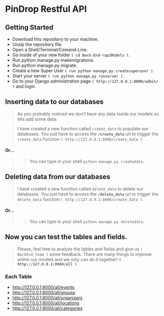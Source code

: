 # PinDrop Restful API

## Getting Started

- Download this repository to your machine.
- Unzip the repository file.
- Open a Shell/Terminal/Comand-Line.
- Go inside of your new folder `( cd Back-End-rapiModels )`.
- Run python manage.py makemigrations.
- Run python manage.py migrate.
- Create a new Super User `( run python manage.py createsuperuser )`.
- Start your server `( run python manage.py runserver )`.
- Go to your Django administration page `( http://127.0.0.1:8000/admin/ )` and login.

## Inserting data to our databases

>   As you probably noticed we don't have any data inside our models so lets add some data:

> I have created a new function called `create_data` to populate our databases. You just have to access the __`/create_data`__ url to trigger the `create_data` function `( http://127.0.0.1:8000/create_data )`

#### Or...

> > You can type in your shell `python manage.py createdata`.

## Deleting data from our databases

>   I have created a new function called `delete_data` to delete our databases. You just have to access the __`/delete_data`__ url to trigger the `delete_data` function `( http://127.0.0.1:8000/create_data )`.

#### Or...

> > You can type in your shell `python manage.py deletedata`.


## Now you can test the tables and fields. 

>   Please, feel free to analyze the tables and fields and give us `( BackEnd Team )` some feedback. There are many things to improve within our models and we only can do it together! **`( http://127.0.0.1:8000/all )`**

### Each Table

- http://127.0.0.1:8000/all/events
- http://127.0.0.1:8000/all/groups
- http://127.0.0.1:8000/all/organizers
- http://127.0.0.1:8000/all/locations
- http://127.0.0.1:8000/all/categories



